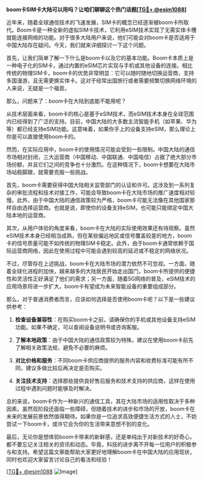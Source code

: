 **boom卡SIM卡大陆可以用吗？让咱们聊聊这个热门话题[[TG💪+ @esim1088](https://t.me/s/esim1088)]**

近年来，随着全球通信技术的飞速发展，SIM卡的概念已经逐渐被boom卡所取代。Boom卡是一种全新的虚拟SIM卡技术，它利用eSIM技术实现了无需实体卡槽就能连接网络的功能。对于很多大陆用户来说，他们可能会对boom卡是否适用于中国大陆存在疑问。今天，我们就来详细探讨一下这个问题。

首先，让我们简单了解一下什么是boom卡以及它的基本功能。Boom卡本质上是一种电子化的SIM卡，通过内置的eSIM芯片实现与手机或其他设备的连接。相比传统的物理SIM卡，boom卡的优势非常明显：它可以随时随地切换运营商，支持多国漫游，且无需更换实体卡。这对于经常出国旅行或者需要频繁切换网络环境的人来说，无疑是一个福音。

那么，问题来了：boom卡在大陆到底能不能用呢？

从技术层面来看，boom卡的核心是基于eSIM技术，而eSIM技术本身在全球范围内已经得到了广泛的支持。目前，中国大陆的大多数主流智能手机（如苹果、华为等）都已经支持eSIM功能。这意味着，如果你手上的设备支持eSIM，那么理论上你是可以直接使用boom卡的。

然而，在实际应用中，boom卡的使用情况可能会受到一些限制。中国大陆的通信市场相对封闭，三大运营商（中国移动、中国联通、中国电信）占据了绝大部分市场份额，并且它们之间的竞争也十分激烈。在这种情况下，boom卡想要在大陆市场站稳脚跟，就需要克服一些挑战。

首先，boom卡需要获得中国大陆相关监管部门的认证和许可。这涉及到一系列复杂的审批流程和技术对接工作，可能会导致boom卡在大陆市场的推广速度相对较慢。此外，由于中国大陆的通信政策较为严格，boom卡可能无法像在其他国家那样自由选择运营商。也就是说，即使你的设备支持eSIM，也可能只能绑定中国大陆本地的运营商。

其次，从用户体验的角度来看，boom卡在大陆的实际使用效果还有待观察。虽然eSIM技术本身已经相当成熟，但在某些偏远地区或信号覆盖较差的地方，boom卡的信号质量可能不如传统的物理SIM卡稳定。此外，由于boom卡通常依赖于国际运营商网络，因此在使用过程中可能会遇到较高的延迟或不稳定的网络状况。

不过，尽管存在上述挑战，boom卡在大陆市场的潜力依然不可忽视。一方面，随着全球化进程的加快，越来越多的大陆居民开始走出国门，boom卡所提供的便捷性和灵活性正好满足了他们的需求；另一方面，随着5G网络的普及，eSIM技术的应用场景将进一步扩大，boom卡有望成为未来智能设备的重要组成部分。

那么，对于普通消费者而言，应该如何选择是否使用boom卡呢？以下是一些建议供参考：

1. **检查设备兼容性**：在购买boom卡之前，请确保你的手机或其他设备支持eSIM功能。如果不确定，可以查阅设备说明书或咨询客服。

2. **了解本地政策**：由于中国大陆的通信政策较为特殊，建议在使用boom卡前先了解相关政策法规，避免不必要的麻烦。

3. **对比价格和服务**：不同boom卡供应商提供的服务内容和收费标准可能有所不同，建议多做比较后再决定是否购买。

4. **关注技术支持**：选择那些提供良好售后服务和技术支持的供应商，这样在使用过程中遇到问题时能够及时解决。

总的来说，boom卡作为一种新兴的通信工具，其在大陆市场的适用性取决于多种因素。虽然现阶段还面临一些障碍，但随着技术的进步和市场的开放，boom卡在未来的发展前景依然值得期待。如果你是一位追求高效便捷生活方式的人士，不妨尝试一下boom卡，或许它会为你的生活带来意想不到的变化。

最后，无论你是想体验boom卡带来的新鲜感，还是单纯出于对新技术的好奇心，都不要忘记关注相关的资讯和动态。毕竟，科技的进步离不开每一位用户的积极参与和支持。希望这篇文章能帮助大家更好地理解boom卡在中国大陆的应用现状，同时也欢迎大家留言讨论自己的看法和经验！

[[TG💪+ @esim1088](https://t.me/s/esim1088) ![Image](https://i.postimg.cc/4NQfJmqS/Snipaste-2025-05-13-00-14-12.png)]